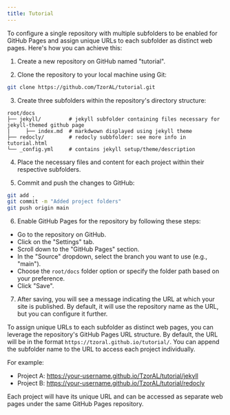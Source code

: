 ```yaml
---
title: Tutorial
---
```


To configure a single repository with multiple subfolders to be enabled for GitHub Pages and assign unique URLs to each subfolder as distinct web pages. Here's how you can achieve this:

1. Create a new repository on GitHub named "tutorial".

2. Clone the repository to your local machine using Git:
```bash
git clone https://github.com/TzorAL/tutorial.git
```
3. Create three subfolders within the repository's directory structure:

```
root/docs
├── jekyll/         # jekyll subfolder containing files necessary for jekyll-themed github page
|     ├── index.md  # markdwown displayed using jekyll theme
├── redocly/        # redocly subbfolder: see more info in tutorial.html
└── _config.yml     # contains jekyll setup/theme/description
```

4. Place the necessary files and content for each project within their respective subfolders.

5. Commit and push the changes to GitHub:

``` bash
git add .
git commit -m "Added project folders"
git push origin main
```

6. Enable GitHub Pages for the repository by following these steps:

- Go to the repository on GitHub.
- Click on the "Settings" tab.
- Scroll down to the "GitHub Pages" section.
- In the "Source" dropdown, select the branch you want to use (e.g., "main").
- Choose the `root/docs` folder option or specify the folder path based on your preference.
- Click "Save".

7. After saving, you will see a message indicating the URL at which your site is published. By default, it will use the repository name as the URL, but you can configure it further.

To assign unique URLs to each subfolder as distinct web pages, you can leverage the repository's GitHub Pages URL structure. By default, the URL will be in the format `https://tzoral.github.io/tutorial/`. You can append the subfolder name to the URL to access each project individually.

For example:

- Project A: https://your-username.github.io/TzorAL/tutorial/jekyll
- Project B: https://your-username.github.io/TzorAL/tutorial/redocly

Each project will have its unique URL and can be accessed as separate web pages under the same GitHub Pages repository.
